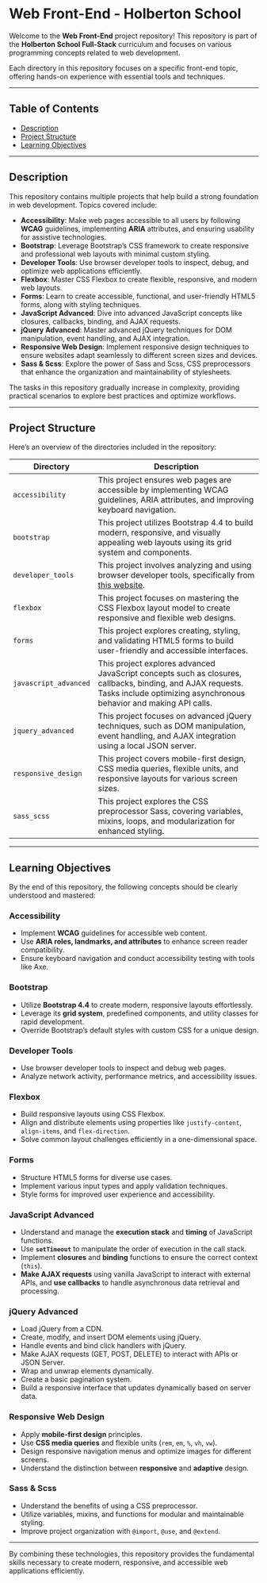 # Web Front-End - Holberton School  

Welcome to the **Web Front-End** project repository! This repository is part of the **Holberton School Full-Stack** curriculum and focuses on various programming concepts related to web development.  

Each directory in this repository focuses on a specific front-end topic, offering hands-on experience with essential tools and techniques.  

---

## Table of Contents  

- [Description](#description)  
- [Project Structure](#project-structure)  
- [Learning Objectives](#learning-objectives)  

---

## Description  

This repository contains multiple projects that help build a strong foundation in web development. Topics covered include:  

- **Accessibility**: Make web pages accessible to all users by following **WCAG** guidelines, implementing **ARIA** attributes, and ensuring usability for assistive technologies.  
- **Bootstrap**: Leverage Bootstrap’s CSS framework to create responsive and professional web layouts with minimal custom styling.  
- **Developer Tools**: Use browser developer tools to inspect, debug, and optimize web applications efficiently.  
- **Flexbox**: Master CSS Flexbox to create flexible, responsive, and modern web layouts.  
- **Forms**: Learn to create accessible, functional, and user-friendly HTML5 forms, along with styling techniques.
- **JavaScript Advanced**: Dive into advanced JavaScript concepts like closures, callbacks, binding, and AJAX requests.
- **jQuery Advanced**: Master advanced jQuery techniques for DOM manipulation, event handling, and AJAX integration.
- **Responsive Web Design**: Implement responsive design techniques to ensure websites adapt seamlessly to different screen sizes and devices.  
- **Sass & Scss**: Explore the power of Sass and Scss, CSS preprocessors that enhance the organization and maintainability of stylesheets.  

The tasks in this repository gradually increase in complexity, providing practical scenarios to explore best practices and optimize workflows.  

---

## Project Structure  

Here’s an overview of the directories included in the repository:  

| **Directory**         | **Description**                                                                                                                                                                  |
| --------------------- | -------------------------------------------------------------------------------------------------------------------------------------------------------------------------------- |
| `accessibility`       | This project ensures web pages are accessible by implementing WCAG guidelines, ARIA attributes, and improving keyboard navigation.                                               |
| `bootstrap`           | This project utilizes Bootstrap 4.4 to build modern, responsive, and visually appealing web layouts using its grid system and components.                                        |
| `developer_tools`     | This project involves analyzing and using browser developer tools, specifically from [this website](https://dev-tools.hbtn.info/).                                               |
| `flexbox`             | This project focuses on mastering the CSS Flexbox layout model to create responsive and flexible web designs.                                                                    |
| `forms`               | This project explores creating, styling, and validating HTML5 forms to build user-friendly and accessible interfaces.                                                            |
| `javascript_advanced` | This project explores advanced JavaScript concepts such as closures, callbacks, binding, and AJAX requests. Tasks include optimizing asynchronous behavior and making API calls. |
| `jquery_advanced`     | This project focuses on advanced jQuery techniques, such as DOM manipulation, event handling, and AJAX integration using a local JSON server.                                    |
| `responsive_design`   | This project covers mobile-first design, CSS media queries, flexible units, and responsive layouts for various screen sizes.                                                     |
| `sass_scss`           | This project explores the CSS preprocessor Sass, covering variables, mixins, loops, and modularization for enhanced styling.                                                     |

---

## Learning Objectives  

By the end of this repository, the following concepts should be clearly understood and mastered:  

### **Accessibility**  

- Implement **WCAG** guidelines for accessible web content.  
- Use **ARIA roles, landmarks, and attributes** to enhance screen reader compatibility.  
- Ensure keyboard navigation and conduct accessibility testing with tools like Axe.  

### **Bootstrap**  

- Utilize **Bootstrap 4.4** to create modern, responsive layouts effortlessly.  
- Leverage its **grid system**, predefined components, and utility classes for rapid development.  
- Override Bootstrap’s default styles with custom CSS for a unique design.  

### **Developer Tools**  

- Use browser developer tools to inspect and debug web pages.  
- Analyze network activity, performance metrics, and accessibility issues.  

### **Flexbox**  

- Build responsive layouts using CSS Flexbox.  
- Align and distribute elements using properties like `justify-content`, `align-items`, and `flex-direction`.  
- Solve common layout challenges efficiently in a one-dimensional space.  

### **Forms**  

- Structure HTML5 forms for diverse use cases.  
- Implement various input types and apply validation techniques.  
- Style forms for improved user experience and accessibility.  

### **JavaScript Advanced**

- Understand and manage the **execution stack** and **timing** of JavaScript functions.
- Use **`setTimeout`** to manipulate the order of execution in the call stack.
- Implement **closures** and **binding** functions to ensure the correct context (`this`).
- **Make AJAX requests** using vanilla JavaScript to interact with external APIs, and **use callbacks** to handle asynchronous data retrieval and processing.

### **jQuery Advanced**

- Load jQuery from a CDN.
- Create, modify, and insert DOM elements using jQuery.
- Handle events and bind click handlers with jQuery.
- Make AJAX requests (GET, POST, DELETE) to interact with APIs or JSON Server.
- Wrap and unwrap elements dynamically.
- Create a basic pagination system.
- Build a responsive interface that updates dynamically based on server data.

### **Responsive Web Design**  

- Apply **mobile-first design** principles.  
- Use **CSS media queries** and flexible units (`rem`, `em`, `%`, `vh`, `vw`).  
- Design responsive navigation menus and optimize images for different screens.  
- Understand the distinction between **responsive** and **adaptive** design.  

### **Sass & Scss**  

- Understand the benefits of using a CSS preprocessor.  
- Utilize variables, mixins, and functions for modular and maintainable styling.  
- Improve project organization with `@import`, `@use`, and `@extend`.  

---

By combining these technologies, this repository provides the fundamental skills necessary to create modern, responsive, and accessible web applications efficiently.  
